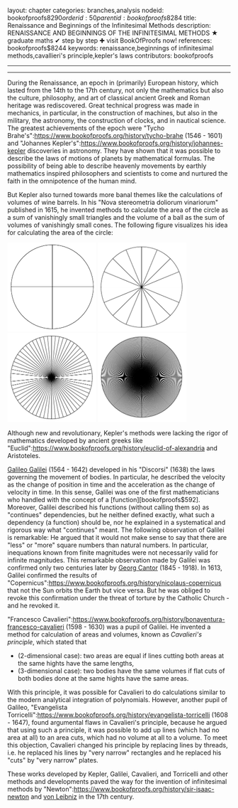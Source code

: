 layout: chapter
categories: branches,analysis
nodeid: bookofproofs$8290
orderid: 50
parentid: bookofproofs$8284
title: Renaissance and Beginnings of the Infinitesimal Methods
description: RENAISSANCE AND BEGINNINGS OF THE INFINITESIMAL METHODS ★ graduate maths ✔ step by step ✚ visit BookOfProofs now!
references: bookofproofs$8244
keywords: renaissance,beginnings of infinitesimal methods,cavallieri's principle,kepler's laws
contributors: bookofproofs


---


---

During the Renaissance, an epoch in (primarily) European history, which lasted from the 14th to the 17th century, not only the mathematics but also the culture, philosophy, and art of classical ancient Greek and Roman heritage was rediscovered. Great technical progress was made in mechanics, in particular, in the construction of machines, but also in the military, the astronomy, the construction of clocks, and in nautical science. The greatest achievements of the epoch were "Tycho Brahe's":https://www.bookofproofs.org/history/tycho-brahe (1546 - 1601) and "Johannes Kepler's":https://www.bookofproofs.org/history/johannes-kepler discoveries in astronomy. They have shown that it was possible to describe the laws of motions of planets by mathematical formulas. The possibility of being able to describe heavenly movements by earthly mathematics inspired philosophers and scientists to come and nurtured the faith in the omnipotence of the human mind. 

But Kepler also turned towards more banal themes like the calculations of volumes of wine barrels. In his "Nova stereometria doliorum vinariorum" published in 1615, he invented methods to calculate the area of the circle as a sum of vanishingly small triangles and the volume of a ball as the sum of volumes of vanishingly small cones. The following figure visualizes his idea for calculating the area of the circle:

<img src="https://github.com/bookofproofs/bookofproofs.github.io/blob/main/_sources/_assets/images/examples/sectors1.png?raw=true" alt="sectors1" style="width:200px;height:200px"/>
<img src="https://github.com/bookofproofs/bookofproofs.github.io/blob/main/_sources/_assets/images/examples/sectors2.png?raw=true" alt="sectors2" style="width:200px;height:200px"/>
<img src="https://github.com/bookofproofs/bookofproofs.github.io/blob/main/_sources/_assets/images/examples/sectors3.png?raw=true" alt="sectors3" style="width:200px;height:200px"/>
<img src="https://github.com/bookofproofs/bookofproofs.github.io/blob/main/_sources/_assets/images/examples/sectors4.png?raw=true" alt="sectors4" style="width:200px;height:200px"/>

Although new and revolutionary, Kepler's methods were lacking the rigor of mathematics developed by ancient greeks like "Euclid":https://www.bookofproofs.org/history/euclid-of-alexandria and Aristoteles. 

<a href="https://mathshistory.st-andrews.ac.uk/Biographies/Galileo/">Galileo Galilei</a> (1564 - 1642) developed in his "Discorsi" (1638) the laws governing the movement of bodies. In particular, he described the velocity as the change of position in time and the acceleration as the change of velocity in time. In this sense, Galilei was one of the first mathematicians who handled with the concept of a [function][bookofproofs$592]. Moreover, Galilei described his functions (without calling them so) as "continues" dependencies, but he neither defined exactly, what such a dependency (a function) should be, nor he explained in a systematical and rigorous way what "continues" meant. The following observation of Galilei is remarkable: He argued that it would not make sense to say that there are "less" or "more" square numbers than natural numbers. In particular, inequations known from finite magnitudes were not necessarily valid for infinite magnitudes. This remarkable observation made by Galilei was confirmed only two centuries later by <a href="https://mathshistory.st-andrews.ac.uk/Biographies/Cantor/">Georg Cantor</a> (1845 - 1918). In 1613, Galilei confirmed the results of "Copernicus":https://www.bookofproofs.org/history/nicolaus-copernicus that not the Sun orbits the Earth but vice versa. But he was obliged to revoke this confirmation under the threat of torture by the Catholic Church - and he revoked it. 

"Francesco Cavalieri":https://www.bookofproofs.org/history/bonaventura-francesco-cavalieri (1598 - 1630) was a pupil of Galilei. He invented a method for calculation of areas and volumes, known as *Cavalieri's principle*, which stated that 
* (2-dimensional case): two areas are equal if lines cutting both areas at the same hights have the same lengths,
* (3-dimensional case): two bodies have the same volumes if flat cuts of both bodies done at the same hights have the same areas.

With this principle, it was possible for Cavalieri to do calculations similar to the modern analytical integration of polynomials. However, another pupil of Galileo, "Evangelista Torricelli":https://www.bookofproofs.org/history/evangelista-torricelli (1608 - 1647), found argumental flaws in Cavalieri's principle, because he argued that using such a principle, it was possible to add up lines (which had no area at all) to an area cuts, which had no volume at all to a volume. To meet this objection, Cavalieri changed his principle by replacing lines by threads, i.e. he replaced his lines by "very narrow" rectangles and he replaced his "cuts" by "very narrow" plates. 

These works developed by Kepler, Galilei, Cavalieri, and Torricelli and other methods and developments paved the way for the invention of infinitesimal methods by "Newton":https://www.bookofproofs.org/history/sir-isaac-newton and <a href="https://mathshistory.st-andrews.ac.uk/Biographies/Leibniz/">von Leibniz</a> in the 17th century.
